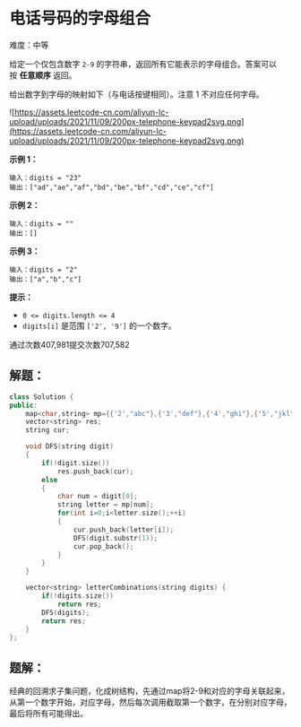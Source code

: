 # 电话号码的字母组合

难度：中等

给定一个仅包含数字 `2-9` 的字符串，返回所有它能表示的字母组合。答案可以按 **任意顺序** 返回。

给出数字到字母的映射如下（与电话按键相同）。注意 1 不对应任何字母。

![https://assets.leetcode-cn.com/aliyun-lc-upload/uploads/2021/11/09/200px-telephone-keypad2svg.png](https://assets.leetcode-cn.com/aliyun-lc-upload/uploads/2021/11/09/200px-telephone-keypad2svg.png)

**示例 1：**

```
输入：digits = "23"
输出：["ad","ae","af","bd","be","bf","cd","ce","cf"]

```

**示例 2：**

```
输入：digits = ""
输出：[]

```

**示例 3：**

```
输入：digits = "2"
输出：["a","b","c"]

```

**提示：**

- `0 <= digits.length <= 4`
- `digits[i]` 是范围 `['2', '9']` 的一个数字。

通过次数407,981提交次数707,582

## 解题：

```cpp
class Solution {
public:
    map<char,string> mp={{'2',"abc"},{'3',"def"},{'4',"ghi"},{'5',"jkl"},  {'6',"mno"},{'7',"pqrs"},{'8',"tuv"},{'9',"wxyz"}};
    vector<string> res;
    string cur;

    void DFS(string digit)
    {
        if(!digit.size())
            res.push_back(cur);
        else
        {
            char num = digit[0];
            string letter = mp[num];
            for(int i=0;i<letter.size();++i)
            {   
                cur.push_back(letter[i]);
                DFS(digit.substr(1));   
                cur.pop_back();
            }
        }
    }  

    vector<string> letterCombinations(string digits) {        
        if(!digits.size())
            return res;
        DFS(digits);
        return res;        
    }
};
```

## 题解：

经典的回溯求子集问题，化成树结构，先通过map将2-9和对应的字母关联起来，从第一个数字开始，对应字母，然后每次调用截取第一个数字，在分别对应字母，最后将所有可能得出。